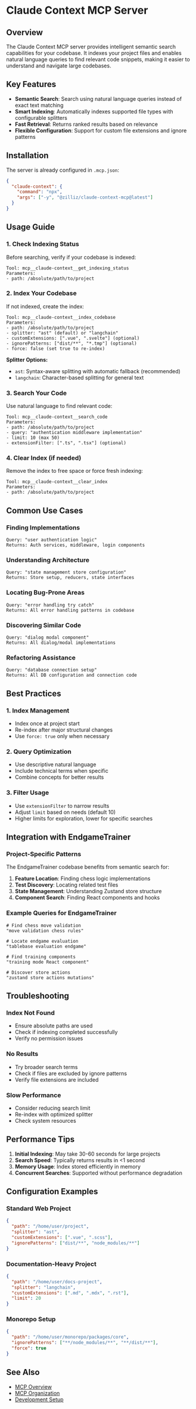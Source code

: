 # Claude Context MCP Server

## Overview

The Claude Context MCP server provides intelligent semantic search capabilities for your codebase. It indexes your project files and enables natural language queries to find relevant code snippets, making it easier to understand and navigate large codebases.

## Key Features

- **Semantic Search**: Search using natural language queries instead of exact text matching
- **Smart Indexing**: Automatically indexes supported file types with configurable splitters
- **Fast Retrieval**: Returns ranked results based on relevance
- **Flexible Configuration**: Support for custom file extensions and ignore patterns

## Installation

The server is already configured in `.mcp.json`:

```json
{
  "claude-context": {
    "command": "npx", 
    "args": ["-y", "@zilliz/claude-context-mcp@latest"]
  }
}
```

## Usage Guide

### 1. Check Indexing Status

Before searching, verify if your codebase is indexed:

```
Tool: mcp__claude-context__get_indexing_status
Parameters:
- path: /absolute/path/to/project
```

### 2. Index Your Codebase

If not indexed, create the index:

```
Tool: mcp__claude-context__index_codebase
Parameters:
- path: /absolute/path/to/project
- splitter: "ast" (default) or "langchain"
- customExtensions: [".vue", ".svelte"] (optional)
- ignorePatterns: ["dist/**", "*.tmp"] (optional)
- force: false (set true to re-index)
```

**Splitter Options:**
- `ast`: Syntax-aware splitting with automatic fallback (recommended)
- `langchain`: Character-based splitting for general text

### 3. Search Your Code

Use natural language to find relevant code:

```
Tool: mcp__claude-context__search_code
Parameters:
- path: /absolute/path/to/project
- query: "authentication middleware implementation"
- limit: 10 (max 50)
- extensionFilter: [".ts", ".tsx"] (optional)
```

### 4. Clear Index (if needed)

Remove the index to free space or force fresh indexing:

```
Tool: mcp__claude-context__clear_index
Parameters:
- path: /absolute/path/to/project
```

## Common Use Cases

### Finding Implementations
```
Query: "user authentication logic"
Returns: Auth services, middleware, login components
```

### Understanding Architecture
```
Query: "state management store configuration"
Returns: Store setup, reducers, state interfaces
```

### Locating Bug-Prone Areas
```
Query: "error handling try catch"
Returns: All error handling patterns in codebase
```

### Discovering Similar Code
```
Query: "dialog modal component"
Returns: All dialog/modal implementations
```

### Refactoring Assistance
```
Query: "database connection setup"
Returns: All DB configuration and connection code
```

## Best Practices

### 1. Index Management
- Index once at project start
- Re-index after major structural changes
- Use `force: true` only when necessary

### 2. Query Optimization
- Use descriptive natural language
- Include technical terms when specific
- Combine concepts for better results

### 3. Filter Usage
- Use `extensionFilter` to narrow results
- Adjust `limit` based on needs (default 10)
- Higher limits for exploration, lower for specific searches

## Integration with EndgameTrainer

### Project-Specific Patterns

The EndgameTrainer codebase benefits from semantic search for:

1. **Feature Location**: Finding chess logic implementations
2. **Test Discovery**: Locating related test files
3. **State Management**: Understanding Zustand store structure
4. **Component Search**: Finding React components and hooks

### Example Queries for EndgameTrainer

```
# Find chess move validation
"move validation chess rules"

# Locate endgame evaluation
"tablebase evaluation endgame"

# Find training components
"training mode React component"

# Discover store actions
"zustand store actions mutations"
```

## Troubleshooting

### Index Not Found
- Ensure absolute paths are used
- Check if indexing completed successfully
- Verify no permission issues

### No Results
- Try broader search terms
- Check if files are excluded by ignore patterns
- Verify file extensions are included

### Slow Performance
- Consider reducing search limit
- Re-index with optimized splitter
- Check system resources

## Performance Tips

1. **Initial Indexing**: May take 30-60 seconds for large projects
2. **Search Speed**: Typically returns results in <1 second
3. **Memory Usage**: Index stored efficiently in memory
4. **Concurrent Searches**: Supported without performance degradation

## Configuration Examples

### Standard Web Project
```json
{
  "path": "/home/user/project",
  "splitter": "ast",
  "customExtensions": [".vue", ".scss"],
  "ignorePatterns": ["dist/**", "node_modules/**"]
}
```

### Documentation-Heavy Project
```json
{
  "path": "/home/user/docs-project",
  "splitter": "langchain",
  "customExtensions": [".md", ".mdx", ".rst"],
  "limit": 20
}
```

### Monorepo Setup
```json
{
  "path": "/home/user/monorepo/packages/core",
  "ignorePatterns": ["**/node_modules/**", "**/dist/**"],
  "force": true
}
```

## See Also

- [MCP Overview](mcp-overview.md)
- [MCP Organization](mcp-organization.md)
- [Development Setup](../../CLAUDE.md)